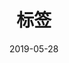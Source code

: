 ---
title: "标签"
date: 2019-05-28
# layout: "tags"
slug: "tags"
menu:
    main:
        weight: -90
        params: 
            icon: tag
---